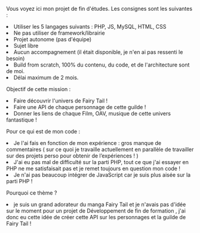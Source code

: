 Vous voyez ici mon projet de fin d'études. Les consignes sont les suivantes :

<li> Utiliser les 5 langages suivants : PHP, JS, MySQL, HTML, CSS
<li> Ne pas utiliser de framework/librairie
<li> Projet autonome (pas d'équipe)
<li> Sujet libre
<li> Aucun accompagnement (il était disponible, je n'en ai pas ressenti le besoin)
<li> Build from scratch, 100% du contenu, du code, et de l'architecture sont de moi.
<li> Délai maximum de 2 mois.


Objectif de cette mission : 
        <li> Faire découvrir l'univers de Fairy Tail ! 
        <li> Faire une API de chaque personnage de cette guilde ! 
        <li> Donner les liens de chaque Film, OAV, musique de cette univers fantastique ! 
    
Pour ce qui est de mon code : 
        <li> Je l'ai fais en fonction de mon expérience : gros manque de commentaires 
        ( sur ce quoi je travaille actuellement en parallèle de travailler sur des projets perso pour obtenir de 
        l’expériences ! )
        <li> J'ai eu pas mal de difficulté sur la parti PHP, 
        tout ce que j'ai essayer en PHP ne me satisfaisait pas et je remet toujours en question mon code ! 
        <li> Je n'ai pas beaucoup intégrer de JavaScript car je suis plus aisée sur la parti PHP !
   
    
Pourquoi ce thème ? <br> 
<li> je suis un grand adorateur du manga Fairy Tail et je n'avais pas d'idée sur le moment pour un projet de Développement de fin de formation
, j'ai donc eu cette idée de créer cette API sur les personnages et la guilde de Fairy Tail ! 
